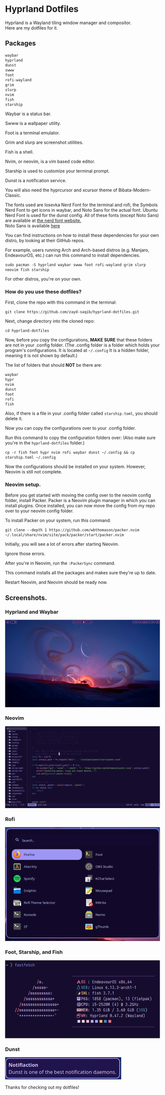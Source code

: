 # Hyprland Dotfiles
Hyprland is a Wayland tiling window manager and compositor.\
Here are my dotfiles for it.
## Packages
```
waybar
hyprland
dunst
swww
foot
rofi-wayland
grim
slurp
nvim
fish
starship
```
Waybar is a status bar.

Swww is a wallpaper utility.

Foot is a terminal emulator.

Grim and slurp are screenshot utilities.

Fish is a shell.

Nvim, or neovim, is a vim based code editor.

Starship is used to customize your terminal prompt.

Dunst is a notification service.

You will also need the hyprcursor and xcursor theme of Bibata-Modern-Classic.

The fonts used are Iosevka Nerd Font for the terminal and rofi, the Symbols Nerd Font to get icons in waybar, and Noto Sans for the actual font. Ubuntu Nerd Font is used for the dunst config. All of these fonts (except Noto Sans) are available at [the nerd font website.](https://nerdfonts.com)\
Noto Sans is available [here](https://fonts.google.com/noto/specimen/Noto+Sans)



You can find instructions on how to install these dependencies for your own distro, by looking at their GitHub repos.

For example, users running Arch and Arch-based distros (e.g. Manjaro, EndeavourOS, etc.) can run this command to install dependencies.
```
sudo pacman -S hyprland waybar swww foot rofi-wayland grim slurp neovim fish starship
```
For other distros, you're on your own.
### How do you use these dotfiles?
First, clone the repo with this command in the terminal:

```
git clone https://github.com/zayd-saqib/hyprland-dotfiles.git
```

Next, change directory into the cloned repo:

```
cd hyprland-dotfiles
```

Now, before you copy the configurations, **MAKE SURE** that these folders are not in your .config folder. (The .config folder is a folder which holds your program's configurations. It is located at `~/.config` It is a hidden folder, meaning it is not shown by default.)

The list of folders that should **NOT** be there are:

```
waybar
hypr
nvim
dunst
foot
rofi
fish
```

Also, if there is a file in your .config folder called `starship.toml`, you should delete it.

Now you can copy the configurations over to your .config folder.

Run this command to copy the configuration folders over: (Also make sure you're in the `hyprland-dotfiles` folder.)

```
cp -r fish foot hypr nvim rofi waybar dunst ~/.config && cp starship.toml ~/.config
```

Now the configurations should be installed on your system. However, Neovim is still not complete.

### Neovim setup.
Before you get started with moving the config over to the neovim config folder, install Packer. Packer is a Neovim plugin manager in which you can install plugins. Once installed, you can now move the config from my repo over to your neovim config folder.

To install Packer on your system, run this command:

```
git clone --depth 1 https://github.com/wbthomason/packer.nvim ~/.local/share/nvim/site/pack/packer/start/packer.nvim
```

Initially, you will see a lot of errors after starting Neovim.

Ignore those errors.

After you're in Neovim, run the `:PackerSync` command.

This command installs all the packages and makes sure they're up to date.

Restart Neovim, and Neovim should be ready now.

## Screenshots.

### Hyprland and Waybar

<img src="assets/hypr.png">

### Neovim

<img src="assets/nvim1.png">

### Rofi

<img src="assets/rofi1.png">

### Foot, Starship, and Fish

<img src="assets/foot.png">

### Dunst

<img src="assets/dunst1.png">

Thanks for checking out my dotfiles!
